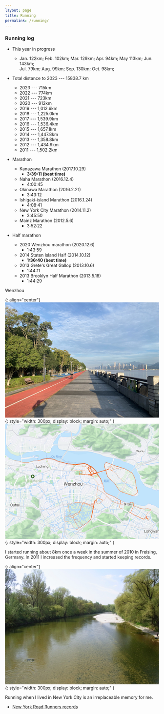 ```yaml
---
layout: page
title: Running
permalink: /running/
---
```


### Running log

- This year in progress  
  - Jan. 122km; Feb. 102km; Mar. 129km; Apr. 94km; May 113km; Jun. 143km;  
  Jul. 79km; Aug. 99km; Sep. 130km; Oct. 98km; 
  
- Total distance to 2023 --- 15838.7 km   
  - 2023 --- 715km
  - 2022 --- 774km      
  - 2021 --- 723km
  - 2020 --- 912km
  - 2019 --- 1,012.6km
  - 2018 --- 1,225.0km
  - 2017 --- 1,539.9km
  - 2016 --- 1,536.4km
  - 2015 --- 1,657.1km
  - 2014 --- 1,447.8km
  - 2013 --- 1,358.8km
  - 2012 --- 1,434.9km 
  - 2011 --- 1,502.2km 



- Marathon
  - Kanazawa Marathon (2017.10.29)
    - **3:39:11 (best time)**
  - Naha Marathon (2016.12.4)
    - 4:00:45	        
  - Okinawa Marathon (2016.2.21)
    - 3:43:12	        
  - Ishigaki-island Marathon (2016.1.24)
    - 4:08:41	        
  - New York City Marathon (2014.11.2)
    - 3:45:50	        
  - Mainz Marathon (2012.5.6)
    - 3:52:22	        


- Half marathon
  - 2020 Wenzhou marathon (2020.12.6)
    - 1:43:59     
  - 2014 Staten Island Half (2014.10.12)
    - **1:36:40 (best time)**
  - 2013 Grete's Great Gallop (2013.10.6)
    - 1:44:11         
  - 2013 Brooklyn Half Marathon (2013.5.18)
    - 1:44:29         



Wenzhou

{: align="center"}
![Wenzhou](/assets/img/wenzhou_run.jpeg){: style="width: 300px; display: block; margin: auto;" }
![Running heatmap](/assets/img/heatmap.png){: style="width: 300px; display: block; margin: auto;" }



I started running about 8km once a week in the summer of 2010 in Freising, Germany. In 2011 I increased the frequency and started keeping records.

{: align="center"}
![Isar](/assets/img/Freising.jpeg){: style="width: 300px; display: block; margin: auto;" }



Running when I lived in New York City is an irreplaceable memory for me.

- [New York Road Runners records](https://results.nyrr.org/runner/15289676/races)
